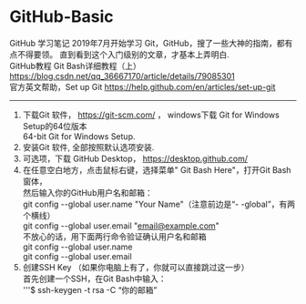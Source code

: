 # GitHub-Basic
GitHub 学习笔记
2019年7月开始学习 Git，GitHub，搜了一些大神的指南，都有点不得要领。
直到看到这个入门级别的文章，才基本上弄明白.    
GitHub教程 Git Bash详细教程（上）  https://blog.csdn.net/qq_36667170/article/details/79085301  
官方英文帮助，Set up Git  https://help.github.com/en/articles/set-up-git     

---------------------------------------------------------------------------------------------

1. 下载Git 软件，  https://git-scm.com/ ， windows下载  Git for Windows Setup的64位版本  
    64-bit Git for Windows Setup.    
2. 安装Git 软件, 全部按照默认选项安装.
3. 可选项，下载 GitHub Desktop， https://desktop.github.com/    
4. 在任意空白地方，点击鼠标右键，选择菜单" Git Bash Here"，打开Git Bash窗体，  
   然后输入你的GitHub用户名和邮箱：    
   git config --global user.name "Your Name"（注意前边是“- -global”，有两个横线）  
   git config --global user.email "email@example.com"     
   不放心的话，用下面两行命令验证确认用户名和邮箱   
   git config --global user.name  
   git config --global user.email  
5. 创建SSH Key （如果你电脑上有了，你就可以直接跳过这一步）  
   首先创建一个SSH，在Git Bash中输入：       
   '''$ ssh-keygen -t rsa -C “你的邮箱”
   
   

